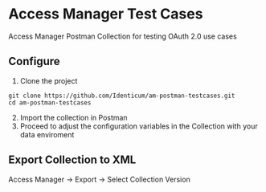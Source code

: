 # Access Manager Test Cases
Access Manager Postman Collection for testing OAuth 2.0 use cases

## Configure
1. Clone the project
```
git clone https://github.com/Identicum/am-postman-testcases.git
cd am-postman-testcases
```
2. Import the collection in Postman
3. Proceed to adjust the configuration variables in the Collection with your data enviroment

## Export Collection to XML

Access Manager -> Export -> Select Collection Version
